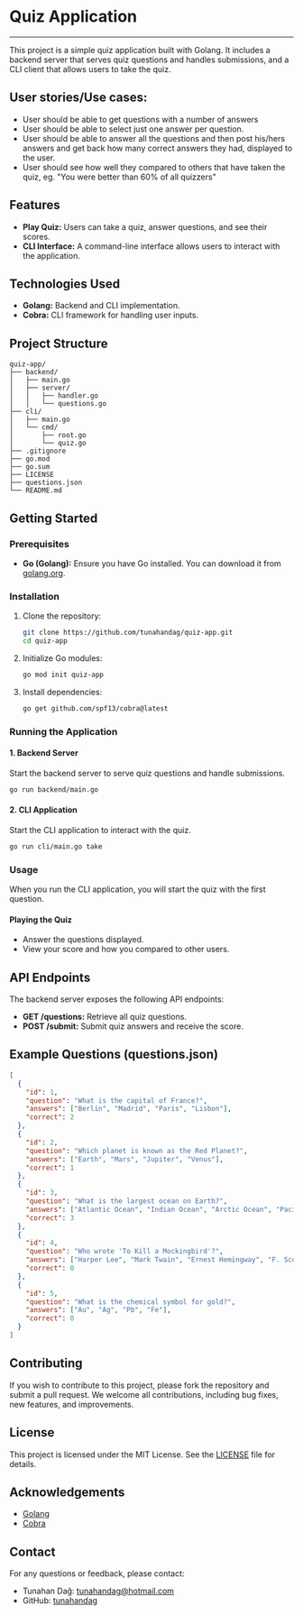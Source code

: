# Quiz Application

---

This project is a simple quiz application built with Golang. It includes a backend server that serves quiz questions and handles submissions, and a CLI client that allows users to take the quiz.

## User stories/Use cases:

- User should be able to get questions with a number of answers
- User should be able to select just one answer per question.
- User should be able to answer all the questions and then post his/hers answers and get back how many correct answers they had, displayed to the user.
- User should see how well they compared to others that have taken the quiz, eg. "You were better than 60% of all quizzers"

## Features

- **Play Quiz:** Users can take a quiz, answer questions, and see their scores.
- **CLI Interface:** A command-line interface allows users to interact with the application.

## Technologies Used

- **Golang:** Backend and CLI implementation.
- **Cobra:** CLI framework for handling user inputs.

## Project Structure

```
quiz-app/
├── backend/
│   ├── main.go
│   ├── server/
│   │   ├── handler.go
│   │   └── questions.go
├── cli/
│   ├── main.go
│   └── cmd/
│       ├── root.go
│       └── quiz.go
├── .gitignore
├── go.mod
├── go.sum
├── LICENSE
├── questions.json
└── README.md
```

## Getting Started

### Prerequisites

- **Go (Golang):** Ensure you have Go installed. You can download it from [golang.org](https://golang.org/).

### Installation

1. Clone the repository:

   ```sh
   git clone https://github.com/tunahandag/quiz-app.git
   cd quiz-app
   ```

2. Initialize Go modules:

   ```sh
   go mod init quiz-app
   ```

3. Install dependencies:

   ```sh
   go get github.com/spf13/cobra@latest
   ```

### Running the Application

#### 1. Backend Server

Start the backend server to serve quiz questions and handle submissions.

```sh
go run backend/main.go
```

#### 2. CLI Application

Start the CLI application to interact with the quiz.

```sh
go run cli/main.go take
```

### Usage

When you run the CLI application, you will start the quiz with the first question.

#### Playing the Quiz

- Answer the questions displayed.
- View your score and how you compared to other users.

## API Endpoints

The backend server exposes the following API endpoints:

- **GET /questions:** Retrieve all quiz questions.
- **POST /submit:** Submit quiz answers and receive the score.

## Example Questions (questions.json)

```json
[
  {
    "id": 1,
    "question": "What is the capital of France?",
    "answers": ["Berlin", "Madrid", "Paris", "Lisbon"],
    "correct": 2
  },
  {
    "id": 2,
    "question": "Which planet is known as the Red Planet?",
    "answers": ["Earth", "Mars", "Jupiter", "Venus"],
    "correct": 1
  },
  {
    "id": 3,
    "question": "What is the largest ocean on Earth?",
    "answers": ["Atlantic Ocean", "Indian Ocean", "Arctic Ocean", "Pacific Ocean"],
    "correct": 3
  },
  {
    "id": 4,
    "question": "Who wrote 'To Kill a Mockingbird'?",
    "answers": ["Harper Lee", "Mark Twain", "Ernest Hemingway", "F. Scott Fitzgerald"],
    "correct": 0
  },
  {
    "id": 5,
    "question": "What is the chemical symbol for gold?",
    "answers": ["Au", "Ag", "Pb", "Fe"],
    "correct": 0
  }
]
```

## Contributing

If you wish to contribute to this project, please fork the repository and submit a pull request. We welcome all contributions, including bug fixes, new features, and improvements.

## License

This project is licensed under the MIT License. See the [LICENSE](LICENSE) file for details.

## Acknowledgements

- [Golang](https://golang.org/)
- [Cobra](https://github.com/spf13/cobra)

## Contact

For any questions or feedback, please contact:

- Tunahan Dağ: [tunahandag@hotmail.com](mailto:tunahandag@hotmail.com)
- GitHub: [tunahandag](https://github.com/tunahandag)
